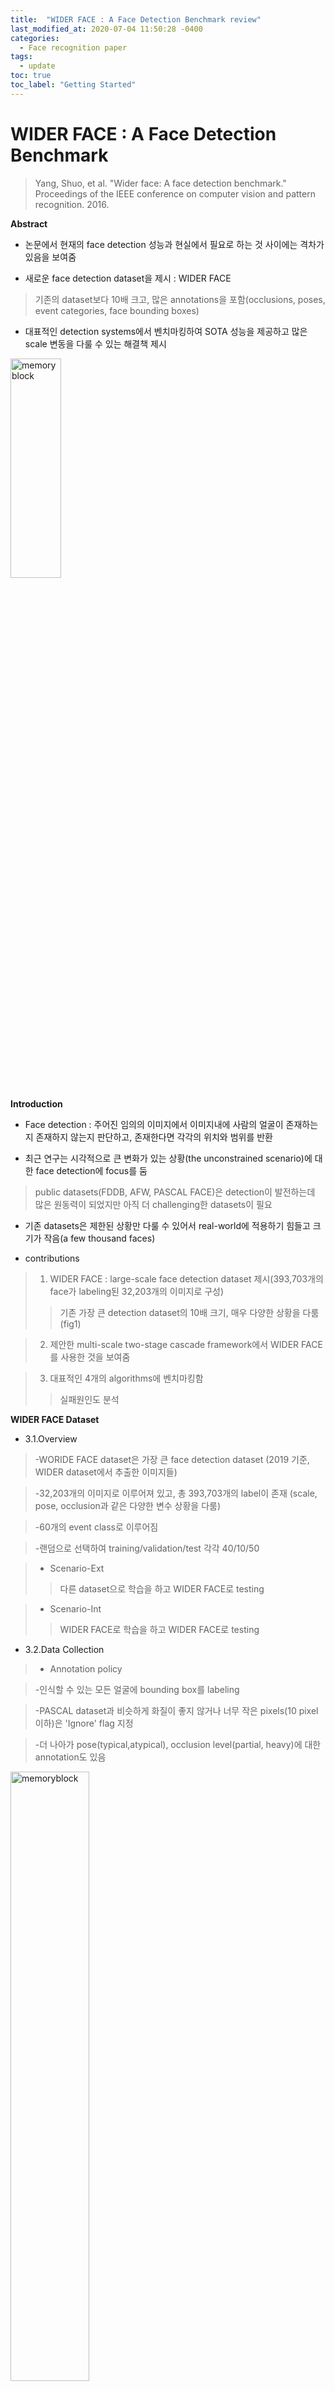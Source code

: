 ```yaml
---
title:  "WIDER FACE : A Face Detection Benchmark review"
last_modified_at: 2020-07-04 11:50:28 -0400
categories: 
  - Face recognition paper
tags:
  - update
toc: true
toc_label: "Getting Started"
---
```


# WIDER FACE : A Face Detection Benchmark
> Yang, Shuo, et al. "Wider face: A face detection benchmark." Proceedings of the IEEE conference on computer vision and pattern recognition. 2016.

**Abstract**

* 논문에서 현재의 face detection 성능과 현실에서 필요로 하는 것 사이에는 격차가 있음을 보여줌

* 새로운 face detection dataset을 제시 : WIDER FACE
> 기존의 dataset보다 10배 크고, 많은 annotations을 포함(occlusions, poses, event categories, face bounding boxes)

* 대표적인 detection systems에서 벤치마킹하여 SOTA 성능을 제공하고 많은 scale 변동을 다룰 수 있는 해결책 제시

<img src="/assets/img/wider-face/fig1.PNG" width="40%" height="30%" title="100px" alt="memoryblock">

**Introduction**

* Face detection : 주어진 임의의 이미지에서 이미지내에 사람의 얼굴이 존재하는지 존재하지 않는지 판단하고, 존재한다면 각각의 위치와 범위를 반환

* 최근 연구는 시각적으로 큰 변화가 있는 상황(the unconstrained scenario)에 대한 face detection에 focus를 둠
> public datasets(FDDB, AFW, PASCAL FACE)은 detection이 발전하는데 많은 원동력이 되었지만 아직 더 challenging한 datasets이 필요

* 기존 datasets은 제한된 상황만 다룰 수 있어서 real-world에 적용하기 힘들고 크기가 작음(a few thousand faces)

* contributions
> 1) WIDER FACE : large-scale face detection dataset 제시(393,703개의 face가 labeling된 32,203개의 이미지로 구성)
> > 기존 가장 큰 detection dataset의 10배 크기, 매우 다양한 상황을 다룸 (fig1)

> 2) 제안한 multi-scale two-stage cascade framework에서 WIDER FACE를 사용한 것을 보여줌

> 3) 대표적인 4개의 algorithms에 벤치마킹함
> > 실패원인도 분석

**WIDER FACE Dataset**

* 3.1.Overview
> -WORIDE FACE dataset은 가장 큰 face detection dataset (2019 기준, WIDER dataset에서 추출한 이미지들) 

> -32,203개의 이미지로 이루어져 있고, 총 393,703개의 label이 존재 (scale, pose, occlusion과 같은 다양한 변수 상황을 다룸)

> -60개의 event class로 이루어짐

> -랜덤으로 선택하여 training/validation/test 각각 40/10/50

> * Scenario-Ext 
> > 다른 dataset으로 학습을 하고 WIDER FACE로 testing

> * Scenario-Int
> > WIDER FACE로 학습을 하고 WIDER FACE로 testing

* 3.2.Data Collection

> * Annotation policy

> -인식할 수 있는 모든 얼굴에 bounding box를 labeling 

> -PASCAL dataset과 비슷하게 화질이 좋지 않거나 너무 작은 pixels(10 pixel 이하)은 'Ignore' flag 지정

> -더 나아가 pose(typical,atypical), occlusion level(partial, heavy)에 대한 annotation도 있음

<img src="/assets/img/wider-face/fig2.PNG" width="50%" height="50%" title="100px" alt="memoryblock">

* 3.3.Properties of WIDER FACE

> * Overall

> -WIDER FACE dataset은 기존에 존재하는 dataset보다 더 challenging함

> -three levels of difficulty : Easy, Medium, Hard (EdgeBox의 detection rate를 기준)

<img src="/assets/img/wider-face/fig3.a.PNG" width="50%" height="50%" title="100px" alt="memoryblock">

> * Scale

> three scales : small(between 10-50 pixels), medium(between 50-300 pixels), large(over 300 pixels)

<img src="/assets/img/wider-face/fig3.b.PNG" width="50%" height="50%" title="100px" alt="memoryblock">

> * Occlusion 

> -face detection 성능을 평가하기 위한 중요한 요소

> -three categories : no occlusion, partial occlusion(1-30%), heavy occlusion(over 30%)

> <img src="/assets/img/wider-face/fig3.c.PNG" width="50%" height="50%" title="100px" alt="memoryblock">

> * Pose

>   <img src="/assets/img/wider-face/poselevel.PNG" width="15%" height="15%" title="100px" alt="memoryblock">
> 출처 : https://upload.wikimedia.org/wikipedia/commons/5/54/Flight_dynamics_with_text.png

> two deformation levels : typical, atypical (either the roll or pitch degree is larger than 30-degree or the yaw is larger than 90-degree)

> <img src="/assets/img/wider-face/fig3.d.PNG" width="50%" height="50%" title="100px" alt="memoryblock">

> * Event

> -WIDER FACE는 총 60개의 event를 포함하고 있음

> -각 event가 face detection에 끼치는 영향력을 평가하기 위해 3가지 factor로 특징화 시킴 : scale, occlusion, pose

> -event class에 대한 detection rate를 각 factor 별로 계산하여 순위를 매기고, 그것을 기준으로 3가지로 나눔 : easy(41-60 classes), medium(21-40 classes), hard(1-20 classes)

> <img src="/assets/img/wider-face/fig4.PNG" width="100%" height="100%" title="100px" alt="memoryblock">

**Multi-scale Detection Cascade**
> multi-scale two-stage cascade framework 제안

> <img src="/assets/img/wider-face/fig5.PNG" width="100%" height="100%" title="100px" alt="memoryblock">

> * Multi-scale proposal

> -face classification과 scale classification을 위해 fully convolutional network의 집합(4개의 network)을 공동으로 학습

> -face size별로 4개의 categories로 나눔
 
> -각 network를 경계값 scale size의 image size로 학습(만약 1번째 network라면, image size는 30 pixels)

> positive samples : image patch의 center를 face에 맞추고, scale class labels 지정(table2 참고)

> negative samples : patch를 random으로 crop하고, patch의 IoU 값을 계산하고 0.5 이하이면 scale class 값을 -1로 설정하고 해당 patch는 더 이상 학습과정에 영향을 주지 않음

> * Face detection

> -이전의 stage에서 예측된 windows를 걸러냄

> -이전 stage과 동일한 CNN 구조를 사용하여 face classification과 bounding box regression을 공동으로 학습 (input size도 동일)

> -Face detection : ground truth와 IoU 값이 0.5 이상이면 positive level (아니면 negative)

> => cross-entropy loss 사용

> -Bounding box regression : 각 proposal들 중 ground truth와 가장 가까운 위치로 예측 (proposal이 negative이면 output vector [-1,-1,-1,-1]로 설정)

> => Euclidean loss 사용

**Experimental Results**

* 5.1.Benchmarks
> -대표적인 detector categories의 4가지 분야에서 각각 하나의 algorithm을 선택 : VJ, ACF, DPM, Faceness

> -3.1에서 말한 Scenario-Ext 적용 (외부 dataset에서 학습하고 WIDER FACE에서 test), PASCAL VOC의 evaluation metric 사용

> * Overall

<img src="/assets/img/wider-face/fig6.a.1.PNG" width="30%" height="30%" title="100px" alt="memoryblock">
<img src="/assets/img/wider-face/fig6.a.2.PNG" width="30%" height="30%" title="100px" alt="memoryblock">
<img src="/assets/img/wider-face/fig6.a.3.PNG" width="30%" height="30%" title="100px" alt="memoryblock">

> -3개의 subset에서 Faceness는 다른 방식들을 뛰어넘는 성능을 보임

> -성능은 빠르게 감소하여 모든 방식들이 30 AP보다 낮은 성능을 보임

> -실패 원인을 파악하기 위해 다양한 data subsets에서의 성능을 분석

> * Scale

<img src="/assets/img/wider-face/fig6.b.1.PNG" width="30%" height="30%" title="100px" alt="memoryblock">
<img src="/assets/img/wider-face/fig6.b.2.PNG" width="30%" height="30%" title="100px" alt="memoryblock">
<img src="/assets/img/wider-face/fig6.b.3.PNG" width="30%" height="30%" title="100px" alt="memoryblock">

> -small scale에서 12 AP 보다 좋은 성능을 낸 algorithms이 없음

> => 기존의 face detectors는 small scale을 잘 다루지 못함

> * Occlusion

<img src="/assets/img/wider-face/fig6.c.1.PNG" width="30%" height="30%" title="100px" alt="memoryblock">
<img src="/assets/img/wider-face/fig6.c.2.PNG" width="30%" height="30%" title="100px" alt="memoryblock">
<img src="/assets/img/wider-face/fig6.c.3.PNG" width="30%" height="30%" title="100px" alt="memoryblock">

> -가려진 얼굴을 detection 하는 것은 모든 face detector의 주요 성능 지표임

> -part based models인 Faceness와 DPM은 다른 방식들에 비해 occlusion을 더 잘 다룸

> * Pose

<img src="/assets/img/wider-face/fig6.d.1.PNG" width="30%" height="30%" title="100px" alt="memoryblock">
<img src="/assets/img/wider-face/fig6.d.2.PNG" width="30%" height="30%" title="100px" alt="memoryblock">

* 5.2.WIDER FACE as an Effective Training Source
> ACF와 Faceness에 Scenario-Int 적용 : WIDER FACE로 학습시키고 WIDER FACE testing set으로 test

<img src="/assets/img/wider-face/fig7.PNG" width="90%" height="90%" title="100px" alt="memoryblock">

* 5.3.Evaluation of Multi-scale Detection Cascade

> -제안한 multi-scale cascade algorithm의 효과를 평가

> -ACF-WIDER, Faceness-WIDER models과 다르게 Two-stage CNN 기반 baseline 설립 (multiple face scales을 다룸)

> -WIDER Hard subset에서 Faceness 보다 8.5% AP 향상된 결과를 얻음

> => single network는 multiple scales을 다루는데 어려움이 있음

<img src="/assets/img/wider-face/fig8.PNG" width="90%" height="90%" title="100px" alt="memoryblock">









